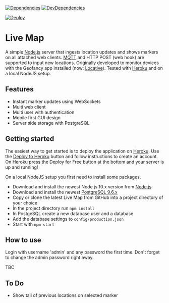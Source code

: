 [![Dependencies](https://img.shields.io/david/edenb/livemap.svg)](https://david-dm.org/edenb/livemap)
[![DevDependencies](https://img.shields.io/david/dev/edenb/livemap.svg)](https://david-dm.org/edenb/livemap?type=dev)

[![Deploy](https://www.herokucdn.com/deploy/button.svg)](https://heroku.com/deploy?template=https://github.com/edenb/livemap)

# Live Map
A simple [Node.js](https://nodejs.org) server that ingests location updates and shows markers on all attached web clients. [MQTT](http://mqtt.org) and HTTP POST (web hook) are supported to input new locations. Originally developed to monitor devices with the Geofancy app installed (now: [Locative](https://itunes.apple.com/nl/app/locative/id725198453)). Tested with [Heroku](https://heroku.com) and on a local NodeJS setup.

## Features
* Instant marker updates using WebSockets
* Multi web client
* Multi user with authentication
* Mobile first GUI design
* Server side storage with PostgreSQL

## Getting started
The easiest way to get started is to deploy the application on [Heroku](https://heroku.com). Use the [Deploy to Heroku](https://heroku.com/deploy?template=https://github.com/edenb/livemap) button and follow instructions to create an account. On Heroku press the Deploy for Free button at the bottom and your server is up and running!

On a local NodeJS setup you first need to install some packages.
* Download and install the newest Node.js 10.x version from [Node.js](https://nodejs.org)
* Download and install the newest [PostgreSQL 9.6.x](http://www.postgresql.org/download/)
* Copy or clone the latest Live Map from GitHub into a project directory of your choice
* In the project directory run `npm install`
* In PostgeSQL create a new database user and a database
* Add the database settings to `config/production.json`
* Start with `npm start`

## How to use
Login with username 'admin' and any password the first time. Don't forget to change the admin password right away.

TBC

## To Do
* Show tail of previous locations on selected marker

